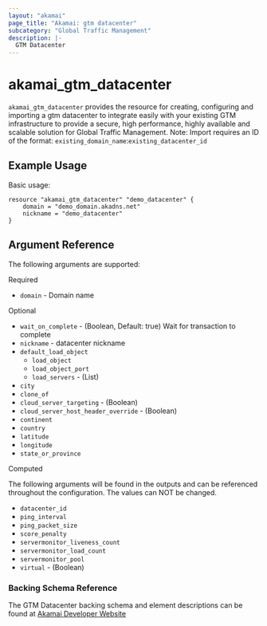 ```yaml
---
layout: "akamai"
page_title: "Akamai: gtm datacenter"
subcategory: "Global Traffic Management"
description: |-
  GTM Datacenter
---
```


# akamai_gtm_datacenter

`akamai_gtm_datacenter` provides the resource for creating, configuring and importing a gtm datacenter to integrate easily with your existing GTM infrastructure to provide a secure, high performance, highly available and scalable solution for Global Traffic Management. Note: Import requires an ID of the format: `existing_domain_name`:`existing_datacenter_id`

## Example Usage

Basic usage:

```hcl
resource "akamai_gtm_datacenter" "demo_datacenter" {
    domain = "demo_domain.akadns.net"
    nickname = "demo_datacenter"
}
```

## Argument Reference

The following arguments are supported:

Required

* `domain` - Domain name 

Optional
 
* `wait_on_complete` - (Boolean, Default: true) Wait for transaction to complete
* `nickname` - datacenter nickname
* `default_load_object`
  * `load_object`
  * `load_object_port`
  * `load_servers` - (List)
* `city`
* `clone_of`
* `cloud_server_targeting` - (Boolean)
* `cloud_server_host_header_override` - (Boolean)
* `continent`
* `country`
* `latitude`
* `longitude`
* `state_or_province`

Computed

The following arguments will be found in the outputs and can be referenced throughout the configuration. The values can NOT be changed.

* `datacenter_id`
* `ping_interval`
* `ping_packet_size`
* `score_penalty`
* `servermonitor_liveness_count`
* `servermonitor_load_count`
* `servermonitor_pool`
* `virtual` - (Boolean)

### Backing Schema Reference

The GTM Datacenter backing schema and element descriptions can be found at [Akamai Developer Website](https://developer.akamai.com/api/web_performance/global_traffic_management/v1.html#datacenter)

